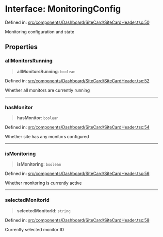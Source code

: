 # Interface: MonitoringConfig

Defined in: [src/components/Dashboard/SiteCard/SiteCardHeader.tsx:50](https://github.com/Nick2bad4u/Uptime-Watcher/blob/main/src/components/Dashboard/SiteCard/SiteCardHeader.tsx#L50)

Monitoring configuration and state

## Properties

### allMonitorsRunning

> **allMonitorsRunning**: `boolean`

Defined in: [src/components/Dashboard/SiteCard/SiteCardHeader.tsx:52](https://github.com/Nick2bad4u/Uptime-Watcher/blob/main/src/components/Dashboard/SiteCard/SiteCardHeader.tsx#L52)

Whether all monitors are currently running

***

### hasMonitor

> **hasMonitor**: `boolean`

Defined in: [src/components/Dashboard/SiteCard/SiteCardHeader.tsx:54](https://github.com/Nick2bad4u/Uptime-Watcher/blob/main/src/components/Dashboard/SiteCard/SiteCardHeader.tsx#L54)

Whether site has any monitors configured

***

### isMonitoring

> **isMonitoring**: `boolean`

Defined in: [src/components/Dashboard/SiteCard/SiteCardHeader.tsx:56](https://github.com/Nick2bad4u/Uptime-Watcher/blob/main/src/components/Dashboard/SiteCard/SiteCardHeader.tsx#L56)

Whether monitoring is currently active

***

### selectedMonitorId

> **selectedMonitorId**: `string`

Defined in: [src/components/Dashboard/SiteCard/SiteCardHeader.tsx:58](https://github.com/Nick2bad4u/Uptime-Watcher/blob/main/src/components/Dashboard/SiteCard/SiteCardHeader.tsx#L58)

Currently selected monitor ID
